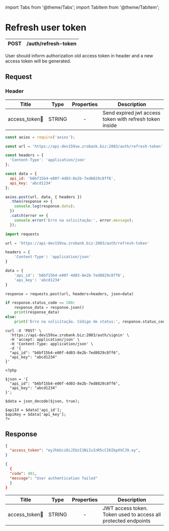 import Tabs from '@theme/Tabs';
import TabItem from '@theme/TabItem';

# Refresh user token

| POST      | /auth/refresh-token|
| --------- | ------------------ |

User should inform authorization old access token in header and a new access token will be generated.

## Request

### Header

 Title                               | Type       | Properties             |Description                                              |
| -----------------------------------| :---------:|:----------------------:|---------------------------------------------------------|
| access_token:small_orange_diamond: | STRING     | -                      |Send expired jwt access token with refresh token inside  |


<Tabs>
<TabItem value="js" label="NodeJS">

```js title=Axios
const axios = require('axios');

const url = 'https://api-dev159sw.zrobank.biz:2083/auth/refresh-token';

const headers = {
  'Content-Type': 'application/json'
};

const data = {
  api_id: 'b6bf15b4-e00f-4d03-8e2b-7ed8829c8ff6',
  api_key: 'abcd1234'
};

axios.post(url, data, { headers })
  .then(response => {
    console.log(response.data);
  })
  .catch(error => {
    console.error('Erro na solicitação:', error.message);
  });

```
</TabItem>
<TabItem value="py" label="Python">

```python title=Requests
import requests

url = 'https://api-dev159sw.zrobank.biz:2083/auth/refresh-token'

headers = {
    'Content-Type': 'application/json'
}

data = {
    'api_id': 'b6bf15b4-e00f-4d03-8e2b-7ed8829c8ff6',
    'api_key': 'abcd1234'
}

response = requests.post(url, headers=headers, json=data)

if response.status_code == 200:
    response_data = response.json()
    print(response_data)
else:
    print('Erro na solicitação. Código de status:', response.status_code)

```
</TabItem>
<TabItem value="shell" label="Shell">

```shell title=CURL
curl -X 'POST' \
  'https://api-dev159sw.zrobank.biz:2083/auth/signin' \
  -H 'accept: application/json' \
  -H 'Content-Type: application/json' \
  -d '{
  "api_id": "b6bf15b4-e00f-4d03-8e2b-7ed8829c8ff6",
  "api_key": "abcd1234"
}'
```
</TabItem>
<TabItem value="php" label="PHP">

```shell title=CURL
<?php

$json = '{
  "api_id": "b6bf15b4-e00f-4d03-8e2b-7ed8829c8ff6",
  "api_key": "abcd1234"
}';

$data = json_decode($json, true);

$apiId = $data['api_id'];
$apiKey = $data['api_key'];
?>

```
</TabItem>
</Tabs>


## Response

<Tabs>
<TabItem value="200" label="200">

```json  title=/auth/refresh-token
{
  "access_token": "eyJhbGciOiJIUzI1NiIsInR5cCI6IkpXVCJ9.ey",
}
```
</TabItem>
<TabItem value="401" label="401">

```json  title=/auth/refresh-token
{
  {
  "code": 401,
  "message": "User authentication failed"
  }
}
```
</TabItem>
</Tabs>


 Title                               | Type       | Properties             |Description                                                    |
| -----------------------------------| :---------:|:----------------------:|---------------------------------------------------------------|
| access_token:small_orange_diamond: | STRING     | -                      |JWT access token. Token used to access all protected endpoints |
